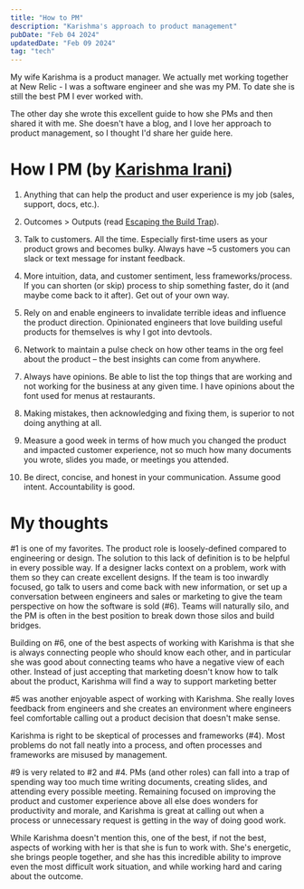 ```yaml
---
title: "How to PM"
description: "Karishma's approach to product management"
pubDate: "Feb 04 2024"
updatedDate: "Feb 09 2024"
tag: "tech"
---
```


My wife Karishma is a product manager. We actually met working together at New Relic - I was a software engineer and she was my PM. To date she is still the best PM I ever worked with.

The other day she wrote this excellent guide to how she PMs and then shared it with me. She doesn't have a blog, and I love her approach to product management, so I thought I'd share her guide here.

# How I PM (by [Karishma Irani](https://twitter.com/karishma_irani))

1. Anything that can help the product and user experience is my job (sales, support, docs, etc.).

2. Outcomes > Outputs (read [Escaping the Build Trap](https://www.amazon.com/Escaping-Build-Trap-Effective-Management/dp/149197379X)).

3. Talk to customers. All the time. Especially first-time users as your product grows and becomes bulky. Always have ~5 customers you can slack or text message for instant feedback.

4. More intuition, data, and customer sentiment, less frameworks/process. If you can shorten (or skip) process to ship something faster, do it (and maybe come back to it after). Get out of your own way.

5. Rely on and enable engineers to invalidate terrible ideas and influence the product direction. Opinionated engineers that love building useful products for themselves is why I got into devtools.

6. Network to maintain a pulse check on how other teams in the org feel about the product – the best insights can come from anywhere.

7. Always have opinions. Be able to list the top things that are working and not working for the business at any given time. I have opinions about the font used for menus at restaurants.

8. Making mistakes, then acknowledging and fixing them, is superior to not doing anything at all.

9. Measure a good week in terms of how much you changed the product and impacted customer experience, not so much how many documents you wrote, slides you made, or meetings you attended.

10. Be direct, concise, and honest in your communication. Assume good intent. Accountability is good.

# My thoughts

#1 is one of my favorites. The product role is loosely-defined compared to engineering or design. The solution to this lack of definition is to be helpful in every possible way. If a designer lacks context on a problem, work with them so they can create excellent designs. If the team is too inwardly focused, go talk to users and come back with new information, or set up a conversation between engineers and sales or marketing to give the team perspective on how the software is sold (#6). Teams will naturally silo, and the PM is often in the best position to break down those silos and build bridges.

Building on #6, one of the best aspects of working with Karishma is that she is always connecting people who should know each other, and in particular she was good about connecting teams who have a negative view of each other. Instead of just accepting that marketing doesn't know how to talk about the product, Karishma will find a way to support marketing better

#5 was another enjoyable aspect of working with Karishma. She really loves feedback from engineers and she creates an environment where engineers feel comfortable calling out a product decision that doesn't make sense.

Karishma is right to be skeptical of processes and frameworks (#4). Most problems do not fall neatly into a process, and often processes and frameworks are misused by management.

#9 is very related to #2 and #4. PMs (and other roles) can fall into a trap of spending way too much time writing documents, creating slides, and attending every possible meeting. Remaining focused on improving the product and customer experience above all else does wonders for productivity and morale, and Karishma is great at calling out when a process or unnecessary request is getting in the way of doing good work.

While Karishma doesn't mention this, one of the best, if not the best, aspects of working with her is that she is fun to work with. She's energetic, she brings people together, and she has this incredible ability to improve even the most difficult work situation, and while working hard and caring about the outcome.
